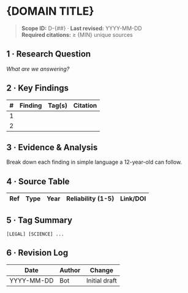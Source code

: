 <!-- Copy this file into docs/03_domains and rename 👆 -->
# {DOMAIN TITLE}

> **Scope ID:** D-{##} · **Last revised:** YYYY-MM-DD  
> **Required citations:** ≥ {MIN} unique sources  

## 1 · Research Question  
*What are we answering?*  

## 2 · Key Findings  
| # | Finding | Tag(s) | Citation |
|---|---------|--------|----------|
| 1 | | | |
| 2 | | | |

## 3 · Evidence & Analysis  
Break down each finding in simple language a 12-year-old can follow.  

## 4 · Source Table  
| Ref | Type | Year | Reliability (1-5) | Link/DOI |
|-----|------|------|-------------------|----------|

## 5 · Tag Summary  
`[LEGAL] [SCIENCE] ...`

## 6 · Revision Log  
| Date | Author | Change |
|------|--------|--------|
| YYYY-MM-DD | Bot | Initial draft |
